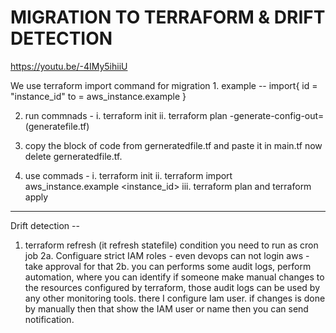 # MIGRATION TO TERRAFORM & DRIFT DETECTION

https://youtu.be/-4IMy5ihiiU

We use terraform import command for migration
1.
example --
import{
id = "instance_id"
to = aws_instance.example
}

2. run commnads -
   i. terraform init
   ii. terraform plan -generate-config-out=<name of config file>(generatefile.tf)

3. copy the block of code from gerneratedfile.tf and paste it in main.tf
   now delete gerneratedfile.tf.

4. use commads -
     i. terraform init
     ii. terraform import aws_instance.example <instance_id>
     iii. terraform plan and terraform apply


------------------------------------------------------------------------

Drift detection -- 

1. terraform refresh (it refresh statefile) condition you need to run as cron job
2a.  Configuare strict IAM roles - even devops can not login aws - take approval for that
2b. you can performs some audit logs, perform automation, where you can identify if someone make manual changes to the resources configured by terraform, those audit logs can be used by any other monitoring tools. there I configure Iam user.
if changes is done by manually then that show the IAM user or name then you can send notification.
   
